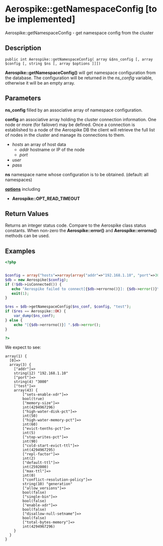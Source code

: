 
# Aerospike::getNamespaceConfig \[to be implemented\]

Aerospike::getNamespaceConfig - get namespace config from the cluster

## Description

```
public int Aerospike::getNamespaceConfig( array &$ns_config [, array $config [, string $ns [, array $options ]]])
```

**Aerospike::getNamespaceConfig()** will get namespace configuration from the database.
The configuration will be returned in the *ns_config* variable, otherwise it will be an empty array.

## Parameters

**ns_config** filled by an associative array of namespace configuration.

**config** an associative array holding the cluster connection information. One
node or more (for failover) may be defined. Once a connection is established to
a node of the Aerospike DB the client will retrieve the full list of nodes in the
cluster and manage its connections to them.

- *hosts* an array of host data
  - *addr* hostname or IP of the node
  - *port*
- *user*
- *pass*

**ns** namespace name whose configuration is to be obtained. (default: all
        namespaces)

**[options](aerospike.md)** including
- **Aerospike::OPT_READ_TIMEOUT**

## Return Values

Returns an integer status code.  Compare to the Aerospike class status
constants.  When non-zero the **Aerospike::error()** and
**Aerospike::errorno()** methods can be used.

## Examples

```php
<?php


$config = array("hosts"=>array(array("addr"=>"192.168.1.10", "port"=>3000)));
$db = new Aerospike($config);
if (!$db->isConnected()) {
   echo "Aerospike failed to connect[{$db->errorno()}]: {$db->error()}\n";
   exit(1);
}

$res = $db->getNamespaceConfig($ns_conf, $config, "test");
if ($res == Aerospike::OK) {
    var_dump($ns_conf);
} else {
    echo "[{$db->errorno()}] ".$db->error();
}

?>
```

We expect to see:

```
array(1) {
  [0]=>
  array(3) {
    ["addr"]=>
    string(12) "192.168.1.10"
    ["port"]=>
    string(4) "3000"
    ["test"]=>
    array(43) {
        ["sets-enable-xdr"]=>
        bool(true)
        ["memory-size"]=>
        int(4294967296)
        ["high-water-disk-pct"]=>
        int(50)
        ["high-water-memory-pct"]=>
        int(60)
        ["evict-tenths-pct"]=>
        int(5)
        ["stop-writes-pct"]=>
        int(90)
        ["cold-start-evict-ttl"]=>
        int(4294967295)
        ["repl-factor"]=>
        int(2)
        ["default-ttl"]=>
        int(2592000)
        ["max-ttl"]=>
        int(0)
        ["conflict-resolution-policy"]=>
        string(10) "generation"
        ["allow_versions"]=>
        bool(false)
        ["single-bin"]=>
        bool(false)
        ["enable-xdr"]=>
        bool(false)
        ["disallow-null-setname"]=>
        bool(false)
        ["total-bytes-memory"]=>
        int(4294967296)
    }
  }
}
```

